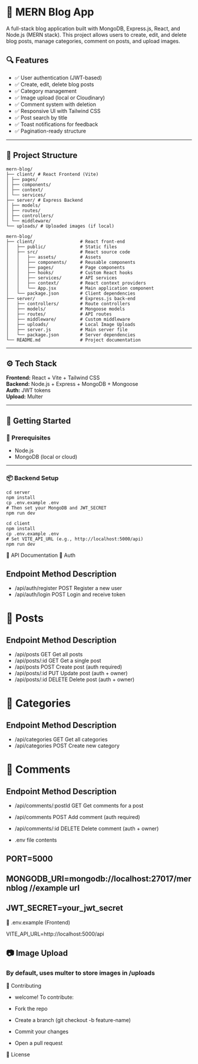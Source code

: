 # 📝 MERN Blog App

A full-stack blog application built with MongoDB, Express.js, React, and Node.js (MERN stack). This project allows users to create, edit, and delete blog posts, manage categories, comment on posts, and upload images.

## 🔍 Features

- ✅ User authentication (JWT-based)
- ✅ Create, edit, delete blog posts
- ✅ Category management
- ✅ Image upload (local or Cloudinary)
- ✅ Comment system with deletion
- ✅ Responsive UI with Tailwind CSS
- ✅ Post search by title
- ✅ Toast notifications for feedback
- ✅ Pagination-ready structure

---

## 📁 Project Structure
```
mern-blog/
├── client/ # React Frontend (Vite)
│ ├── pages/
│ ├── components/
│ ├── context/
│ └── services/
├── server/ # Express Backend
│ ├── models/
│ ├── routes/
│ ├── controllers/
│ └── middleware/
└── uploads/ # Uploaded images (if local)
```
```
mern-blog/
├── client/                 # React front-end
│   ├── public/             # Static files
│   ├── src/                # React source code
│   │   ├── assets/         # Assets
│   │   ├── components/     # Reusable components
│   │   ├── pages/          # Page components
│   │   ├── hooks/          # Custom React hooks
│   │   ├── services/       # API services
│   │   ├── context/        # React context providers
│   │   └── App.jsx         # Main application component
│   └── package.json        # Client dependencies
├── server/                 # Express.js back-end
│   ├── controllers/        # Route controllers
│   ├── models/             # Mongoose models
│   ├── routes/             # API routes
│   ├── middleware/         # Custom middleware
│   ├── uploads/            # Local Image Uploads
│   ├── server.js           # Main server file
│   └── package.json        # Server dependencies
└── README.md               # Project documentation
```
---
## ⚙️ Tech Stack

**Frontend:** React + Vite + Tailwind CSS  
**Backend:** Node.js + Express + MongoDB + Mongoose  
**Auth:** JWT tokens  
**Upload:** Multer  

---

## 🚀 Getting Started

### 🧩 Prerequisites

- Node.js
- MongoDB (local or cloud)

---

### 📦 Backend Setup

```
cd server
npm install
cp .env.example .env
# Then set your MongoDB and JWT_SECRET
npm run dev

cd client
npm install
cp .env.example .env
# Set VITE_API_URL (e.g., http://localhost:5000/api)
npm run dev
```
🧪 API Documentation
🔐 Auth
## Endpoint	Method	Description
- /api/auth/register	POST	Register a new user
- /api/auth/login	POST	Login and receive token
# 📘 Posts
## Endpoint	Method	Description
- /api/posts	GET	Get all posts 
- /api/posts/:id	GET	Get a single post
- /api/posts	POST	Create post (auth required)
- /api/posts/:id	PUT	Update post (auth + owner)
- /api/posts/:id	DELETE	Delete post (auth + owner)
# 📁 Categories
## Endpoint	Method	Description
- /api/categories	GET	Get all categories
- /api/categories	POST	Create new category
# 💬 Comments
## Endpoint	Method	Description
- /api/comments/:postId	GET	Get comments for a post
- /api/comments	POST	Add comment (auth required)
- /api/comments/:id	DELETE	Delete comment (auth + owner)

- .env file contents
## PORT=5000
## MONGODB_URI=mongodb://localhost:27017/mernblog //example url
## JWT_SECRET=your_jwt_secret

📄 .env.example (Frontend)

VITE_API_URL=http://localhost:5000/api

## 📷 Image Upload

### By default, uses multer to store images in /uploads


🙌 Contributing

- welcome! To contribute:

- Fork the repo

- Create a branch (git checkout -b feature-name)

- Commit your changes

- Open a pull request

📄 License
